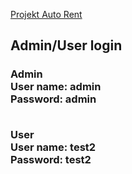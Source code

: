 [Projekt Auto Rent](https://andreilebedev24.thkit.ee/WEB/WEBphp/rent/loginrent.php)

<h2>Admin/User login</h2>
<h3>
Admin <br>
User name: admin <br>
Password: admin <br><br>

User <br>
User name: test2 <br>
Password: test2
</h3>
